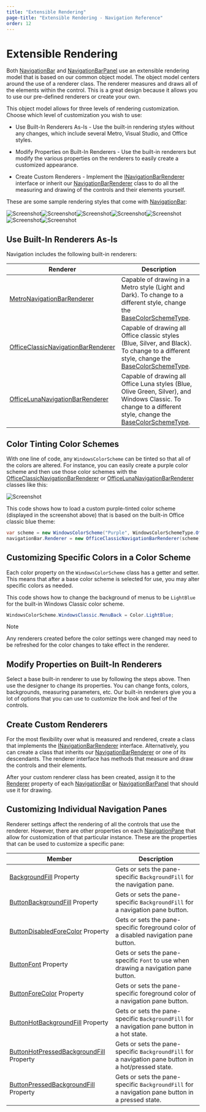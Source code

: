 ```yaml
---
title: "Extensible Rendering"
page-title: "Extensible Rendering - Navigation Reference"
order: 12
---
```

# Extensible Rendering

Both [NavigationBar](xref:@ActiproUIRoot.Controls.Navigation.NavigationBar) and [NavigationBarPanel](xref:@ActiproUIRoot.Controls.Navigation.NavigationBarPanel) use an extensible rendering model that is based on our common object model.  The object model centers around the use of a renderer class.  The renderer measures and draws all of the elements within the control.  This is a great design because it allows you to use our pre-defined renderers or create your own.

This object model allows for three levels of rendering customization.  Choose which level of customization you wish to use:

- Use Built-In Renderers As-Is - Use the built-in rendering styles without any changes, which include several Metro, Visual Studio, and Office styles.

- Modify Properties on Built-In Renderers - Use the built-in renderers but modify the various properties on the renderers to easily create a customized appearance.

- Create Custom Renderers - Implement the [INavigationBarRenderer](xref:@ActiproUIRoot.Controls.Navigation.INavigationBarRenderer) interface or inherit our [NavigationBarRenderer](xref:@ActiproUIRoot.Controls.Navigation.NavigationBarRenderer) class to do all the measuring and drawing of the controls and their elements yourself.

These are some sample rendering styles that come with [NavigationBar](xref:@ActiproUIRoot.Controls.Navigation.NavigationBar):

![Screenshot](images/navigationbar-metro-light.png)![Screenshot](images/navigationbar-metro-dark.png)![Screenshot](images/navigationbar-office-2007-blue.png)![Screenshot](images/navigationbar-office-2007-silver.png)![Screenshot](images/navigationbar-xp-blue.png)![Screenshot](images/navigationbar-xp-olive-green.png)![Screenshot](images/navigationbar-xp-silver.png)

## Use Built-In Renderers As-Is

Navigation includes the following built-in renderers:

| Renderer | Description |
|-----|-----|
| [MetroNavigationBarRenderer](xref:@ActiproUIRoot.Controls.Navigation.MetroNavigationBarRenderer) | Capable of drawing in a Metro style (Light and Dark).  To change to a different style, change the [BaseColorSchemeType](xref:@ActiproUIRoot.Controls.Navigation.OfficeLunaNavigationBarRenderer.BaseColorSchemeType). |
| [OfficeClassicNavigationBarRenderer](xref:@ActiproUIRoot.Controls.Navigation.OfficeClassicNavigationBarRenderer) | Capable of drawing all Office classic styles (Blue, Silver, and Black).  To change to a different style, change the [BaseColorSchemeType](xref:@ActiproUIRoot.Controls.Navigation.OfficeLunaNavigationBarRenderer.BaseColorSchemeType). |
| [OfficeLunaNavigationBarRenderer](xref:@ActiproUIRoot.Controls.Navigation.OfficeLunaNavigationBarRenderer) | Capable of drawing all Office Luna styles (Blue, Olive Green, Silver), and Windows Classic.  To change to a different style, change the [BaseColorSchemeType](xref:@ActiproUIRoot.Controls.Navigation.OfficeLunaNavigationBarRenderer.BaseColorSchemeType). |

## Color Tinting Color Schemes

With one line of code, any `WindowsColorScheme` can be tinted so that all of the colors are altered.  For instance, you can easily create a purple color scheme and then use those color schemes with the [OfficeClassicNavigationBarRenderer](xref:@ActiproUIRoot.Controls.Navigation.OfficeClassicNavigationBarRenderer) or [OfficeLunaNavigationBarRenderer](xref:@ActiproUIRoot.Controls.Navigation.OfficeLunaNavigationBarRenderer) classes like this:

![Screenshot](images/navigationbar-custom-purple.gif)

This code shows how to load a custom purple-tinted color scheme (displayed in the screenshot above) that is based on the built-in Office classic blue theme:

```csharp
var scheme = new WindowsColorScheme("Purple", WindowsColorSchemeType.OfficeClassicBlue, Color.Purple);
navigationBar.Renderer = new OfficeClassicNavigationBarRenderer(scheme);
```

## Customizing Specific Colors in a Color Scheme

Each color property on the `WindowsColorScheme` class has a getter and setter.  This means that after a base color scheme is selected for use, you may alter specific colors as needed.

This code shows how to change the background of menus to be `LightBlue` for the built-in Windows Classic color scheme.

```csharp
WindowsColorScheme.WindowsClassic.MenuBack = Color.LightBlue;
```

> [!NOTE]
> Any renderers created before the color settings were changed may need to be refreshed for the color changes to take effect in the renderer.

## Modify Properties on Built-In Renderers

Select a base built-in renderer to use by following the steps above.  Then use the designer to change its properties.  You can change fonts, colors, backgrounds, measuring parameters, etc.  Our built-in renderers give you a lot of options that you can use to customize the look and feel of the controls.

## Create Custom Renderers

For the most flexibility over what is measured and rendered, create a class that implements the [INavigationBarRenderer](xref:@ActiproUIRoot.Controls.Navigation.INavigationBarRenderer) interface.  Alternatively, you can create a class that inherits our [NavigationBarRenderer](xref:@ActiproUIRoot.Controls.Navigation.NavigationBarRenderer) or one of its descendants.  The renderer interface has methods that measure and draw the controls and their elements.

After your custom renderer class has been created, assign it to the [Renderer](xref:@ActiproUIRoot.Controls.Navigation.NavigationBar.Renderer) property of each [NavigationBar](xref:@ActiproUIRoot.Controls.Navigation.NavigationBar) or [NavigationBarPanel](xref:@ActiproUIRoot.Controls.Navigation.NavigationBarPanel) that should use it for drawing.

## Customizing Individual Navigation Panes

Renderer settings affect the rendering of all the controls that use the renderer.  However, there are other properties on each [NavigationPane](xref:@ActiproUIRoot.Controls.Navigation.NavigationPane) that allow for customization of that particular instance.  These are the properties that can be used to customize a specific pane:

| Member | Description |
|-----|-----|
| [BackgroundFill](xref:@ActiproUIRoot.Controls.Navigation.NavigationPane.BackgroundFill) Property | Gets or sets the pane-specific `BackgroundFill` for the navigation pane. |
| [ButtonBackgroundFill](xref:@ActiproUIRoot.Controls.Navigation.NavigationPane.ButtonBackgroundFill) Property | Gets or sets the pane-specific `BackgroundFill` for a navigation pane button. |
| [ButtonDisabledForeColor](xref:@ActiproUIRoot.Controls.Navigation.NavigationPane.ButtonDisabledForeColor) Property | Gets or sets the pane-specific foreground color of a disabled navigation pane button. |
| [ButtonFont](xref:@ActiproUIRoot.Controls.Navigation.NavigationPane.ButtonFont) Property | Gets or sets the pane-specific `Font` to use when drawing a navigation pane button. |
| [ButtonForeColor](xref:@ActiproUIRoot.Controls.Navigation.NavigationPane.ButtonForeColor) Property | Gets or sets the pane-specific foreground color of a navigation pane button. |
| [ButtonHotBackgroundFill](xref:@ActiproUIRoot.Controls.Navigation.NavigationPane.ButtonHotBackgroundFill) Property | Gets or sets the pane-specific `BackgroundFill` for a navigation pane button in a hot state. |
| [ButtonHotPressedBackgroundFill](xref:@ActiproUIRoot.Controls.Navigation.NavigationPane.ButtonHotPressedBackgroundFill) Property | Gets or sets the pane-specific `BackgroundFill` for a navigation pane button in a hot/pressed state. |
| [ButtonPressedBackgroundFill](xref:@ActiproUIRoot.Controls.Navigation.NavigationPane.ButtonPressedBackgroundFill) Property | Gets or sets the pane-specific `BackgroundFill` for a navigation pane button in a pressed state. |
